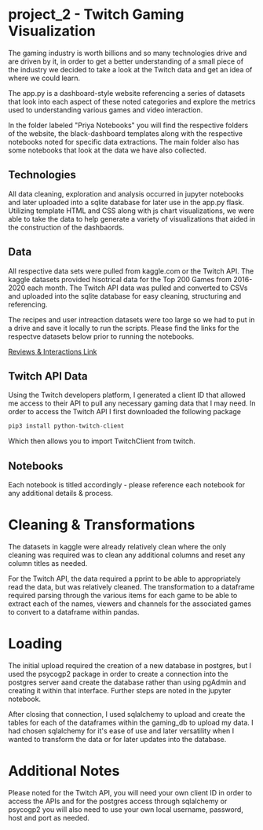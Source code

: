 # project_2 - Twitch Gaming Visualization
The gaming industry is worth billions and so many technologies drive and are driven by it, in order to get a better understanding of a small piece of the industry we decided to take a look at the Twitch data and get an idea of where we could learn.  

The app.py is a dashboard-style website referencing a series of datasets that look into each aspect of these noted categories and explore the metrics used to understanding various games and video interaction.

In the folder labeled "Priya Notebooks" you will find the respective folders of the website, the black-dashboard templates along with the respective notebooks noted for specific data extractions. The main folder also has some notebooks that look at the data we have also collected.  

## Technologies
All data cleaning, exploration and analysis occurred in jupyter notebooks and later uploaded into a sqlite database for later use in the app.py flask. Utilizing template HTML and CSS along with js chart visualizations, we were able to take the data to help generate a variety of visualizations that aided in the construction of the dashbaords.

## Data
All respective data sets were pulled from kaggle.com or the Twitch API. The kaggle datasets provided hisotrical data for the Top 200 Games from 2016-2020 each month. The Twitch API data was pulled and converted to CSVs and uploaded into the sqlite database for easy cleaning, structuring and referencing. 

The recipes and user intreaction datasets were too large so we had to put in a drive and save it locally to run the scripts. Please find the links for the respectve datasets below prior to running the notebooks.

[Reviews & Interactions Link](https://www.kaggle.com/rankirsh/evolution-of-top-games-on-twitch "Top Games on Twitch 2016-2021")

## Twitch API Data
Using the Twitch developers platform, I generated a client ID that allowed me access to their API to pull any necessary gaming data that I may need. In order to access the Twitch API I first downloaded the following package

```python
pip3 install python-twitch-client
```
Which then allows you to import TwitchClient from twitch.

## Notebooks 
Each notebook is titled accordingly - please reference each notebook for any additional details & process.

# Cleaning & Transformations 
The datasets in kaggle were already relatively clean where the only cleaning was required was to clean any additional columns and reset any column titles as needed.

For the Twitch API, the data required a pprint to be able to appropriately read the data, but was relatively cleaned. The transformation to a dataframe required parsing through the various items for each game to be able to extract each of the names, viewers and channels for the associated games to convert to a dataframe within pandas. 

# Loading
The initial upload required the creation of a new database in postgres, but I used the psycogp2 package in order to create a connection into the postgres server aand create the database rather than using pgAdmin and creating it within that interface. Further steps are noted in the jupyter notebook. 

After closing that connection, I used sqlalchemy to upload and create the tables for each of the dataframes within the gaming_db to upload my data. I had chosen sqlalchemy for it's ease of use and later versatility when I wanted to transform the data or for later updates into the database. 

# Additional Notes
Please noted for the Twitch API, you will need your own client ID in order to access the APIs and for the postgres access through sqlalchemy or psycogp2 you will also need to use your own local username, password, host and port as needed. 
